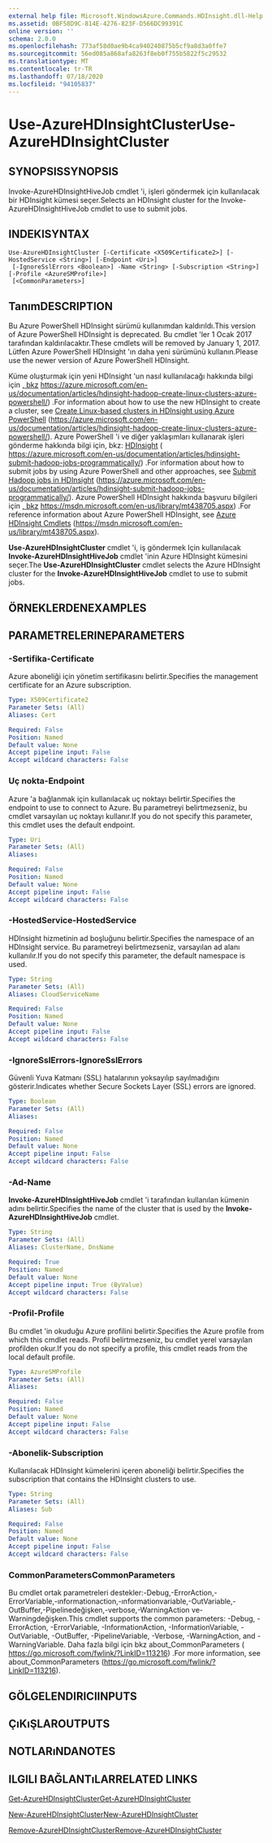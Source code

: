 ```yaml
---
external help file: Microsoft.WindowsAzure.Commands.HDInsight.dll-Help.xml
ms.assetid: 0BF58D9C-814E-4276-823F-D566DC99391C
online version: ''
schema: 2.0.0
ms.openlocfilehash: 773af58d0ae9b4ca940240875b5cf9a8d3a0ffe7
ms.sourcegitcommit: 56ed085a868afa8263f8eb0f755b5822f5c29532
ms.translationtype: MT
ms.contentlocale: tr-TR
ms.lasthandoff: 07/18/2020
ms.locfileid: "94105837"
---
```

# <span data-ttu-id="8d126-101">Use-AzureHDInsightCluster</span><span class="sxs-lookup"><span data-stu-id="8d126-101">Use-AzureHDInsightCluster</span></span>

## <span data-ttu-id="8d126-102">SYNOPSIS</span><span class="sxs-lookup"><span data-stu-id="8d126-102">SYNOPSIS</span></span>
<span data-ttu-id="8d126-103">Invoke-AzureHDInsightHiveJob cmdlet 'i, işleri göndermek için kullanılacak bir HDInsight kümesi seçer.</span><span class="sxs-lookup"><span data-stu-id="8d126-103">Selects an HDInsight cluster for the Invoke-AzureHDInsightHiveJob cmdlet to use to submit jobs.</span></span>

## <span data-ttu-id="8d126-104">INDEKI</span><span class="sxs-lookup"><span data-stu-id="8d126-104">SYNTAX</span></span>

```
Use-AzureHDInsightCluster [-Certificate <X509Certificate2>] [-HostedService <String>] [-Endpoint <Uri>]
 [-IgnoreSslErrors <Boolean>] -Name <String> [-Subscription <String>] [-Profile <AzureSMProfile>]
 [<CommonParameters>]
```

## <span data-ttu-id="8d126-105">Tanım</span><span class="sxs-lookup"><span data-stu-id="8d126-105">DESCRIPTION</span></span>
<span data-ttu-id="8d126-106">Bu Azure PowerShell HDInsight sürümü kullanımdan kaldırıldı.</span><span class="sxs-lookup"><span data-stu-id="8d126-106">This version of Azure PowerShell HDInsight is deprecated.</span></span>
<span data-ttu-id="8d126-107">Bu cmdlet 'ler 1 Ocak 2017 tarafından kaldırılacaktır.</span><span class="sxs-lookup"><span data-stu-id="8d126-107">These cmdlets will be removed by January 1, 2017.</span></span>
<span data-ttu-id="8d126-108">Lütfen Azure PowerShell HDInsight 'ın daha yeni sürümünü kullanın.</span><span class="sxs-lookup"><span data-stu-id="8d126-108">Please use the newer version of Azure PowerShell HDInsight.</span></span>

<span data-ttu-id="8d126-109">Küme oluşturmak için yeni HDInsight 'un nasıl kullanılacağı hakkında bilgi için [, bkz](https://azure.microsoft.com/en-us/documentation/articles/hdinsight-hadoop-create-linux-clusters-azure-powershell/) https://azure.microsoft.com/en-us/documentation/articles/hdinsight-hadoop-create-linux-clusters-azure-powershell/) .</span><span class="sxs-lookup"><span data-stu-id="8d126-109">For information about how to use the new HDInsight to create a cluster, see [Create Linux-based clusters in HDInsight using Azure PowerShell](https://azure.microsoft.com/en-us/documentation/articles/hdinsight-hadoop-create-linux-clusters-azure-powershell/) (https://azure.microsoft.com/en-us/documentation/articles/hdinsight-hadoop-create-linux-clusters-azure-powershell/).</span></span>
<span data-ttu-id="8d126-110">Azure PowerShell 'i ve diğer yaklaşımları kullanarak işleri gönderme hakkında bilgi için, bkz: [HDInsight](https://azure.microsoft.com/en-us/documentation/articles/hdinsight-submit-hadoop-jobs-programmatically/) ( https://azure.microsoft.com/en-us/documentation/articles/hdinsight-submit-hadoop-jobs-programmatically/) .</span><span class="sxs-lookup"><span data-stu-id="8d126-110">For information about how to submit jobs by using Azure PowerShell and other approaches, see [Submit Hadoop jobs in HDInsight](https://azure.microsoft.com/en-us/documentation/articles/hdinsight-submit-hadoop-jobs-programmatically/) (https://azure.microsoft.com/en-us/documentation/articles/hdinsight-submit-hadoop-jobs-programmatically/).</span></span>
<span data-ttu-id="8d126-111">Azure PowerShell HDInsight hakkında başvuru bilgileri için [, bkz](https://msdn.microsoft.com/en-us/library/mt438705.aspx) https://msdn.microsoft.com/en-us/library/mt438705.aspx) .</span><span class="sxs-lookup"><span data-stu-id="8d126-111">For reference information about Azure PowerShell HDInsight, see [Azure HDInsight Cmdlets](https://msdn.microsoft.com/en-us/library/mt438705.aspx) (https://msdn.microsoft.com/en-us/library/mt438705.aspx).</span></span>

<span data-ttu-id="8d126-112">**Use-AzureHDInsightCluster** cmdlet 'i, iş göndermek Için kullanılacak **Invoke-AzureHDInsightHiveJob** cmdlet 'inin Azure HDInsight kümesini seçer.</span><span class="sxs-lookup"><span data-stu-id="8d126-112">The **Use-AzureHDInsightCluster** cmdlet selects the Azure HDInsight cluster for the **Invoke-AzureHDInsightHiveJob** cmdlet to use to submit jobs.</span></span>

## <span data-ttu-id="8d126-113">ÖRNEKLERDEN</span><span class="sxs-lookup"><span data-stu-id="8d126-113">EXAMPLES</span></span>

## <span data-ttu-id="8d126-114">PARAMETRELERINE</span><span class="sxs-lookup"><span data-stu-id="8d126-114">PARAMETERS</span></span>

### <span data-ttu-id="8d126-115">-Sertifika</span><span class="sxs-lookup"><span data-stu-id="8d126-115">-Certificate</span></span>
<span data-ttu-id="8d126-116">Azure aboneliği için yönetim sertifikasını belirtir.</span><span class="sxs-lookup"><span data-stu-id="8d126-116">Specifies the management certificate for an Azure subscription.</span></span>

```yaml
Type: X509Certificate2
Parameter Sets: (All)
Aliases: Cert

Required: False
Position: Named
Default value: None
Accept pipeline input: False
Accept wildcard characters: False
```

### <span data-ttu-id="8d126-117">Uç nokta</span><span class="sxs-lookup"><span data-stu-id="8d126-117">-Endpoint</span></span>
<span data-ttu-id="8d126-118">Azure 'a bağlanmak için kullanılacak uç noktayı belirtir.</span><span class="sxs-lookup"><span data-stu-id="8d126-118">Specifies the endpoint to use to connect to Azure.</span></span>
<span data-ttu-id="8d126-119">Bu parametreyi belirtmezseniz, bu cmdlet varsayılan uç noktayı kullanır.</span><span class="sxs-lookup"><span data-stu-id="8d126-119">If you do not specify this parameter, this cmdlet uses the default endpoint.</span></span>

```yaml
Type: Uri
Parameter Sets: (All)
Aliases: 

Required: False
Position: Named
Default value: None
Accept pipeline input: False
Accept wildcard characters: False
```

### <span data-ttu-id="8d126-120">-HostedService</span><span class="sxs-lookup"><span data-stu-id="8d126-120">-HostedService</span></span>
<span data-ttu-id="8d126-121">HDInsight hizmetinin ad boşluğunu belirtir.</span><span class="sxs-lookup"><span data-stu-id="8d126-121">Specifies the namespace of an HDInsight service.</span></span>
<span data-ttu-id="8d126-122">Bu parametreyi belirtmezseniz, varsayılan ad alanı kullanılır.</span><span class="sxs-lookup"><span data-stu-id="8d126-122">If you do not specify this parameter, the default namespace is used.</span></span>

```yaml
Type: String
Parameter Sets: (All)
Aliases: CloudServiceName

Required: False
Position: Named
Default value: None
Accept pipeline input: False
Accept wildcard characters: False
```

### <span data-ttu-id="8d126-123">-IgnoreSslErrors</span><span class="sxs-lookup"><span data-stu-id="8d126-123">-IgnoreSslErrors</span></span>
<span data-ttu-id="8d126-124">Güvenli Yuva Katmanı (SSL) hatalarının yoksayılıp sayılmadığını gösterir.</span><span class="sxs-lookup"><span data-stu-id="8d126-124">Indicates whether Secure Sockets Layer (SSL) errors are ignored.</span></span>

```yaml
Type: Boolean
Parameter Sets: (All)
Aliases: 

Required: False
Position: Named
Default value: None
Accept pipeline input: False
Accept wildcard characters: False
```

### <span data-ttu-id="8d126-125">-Ad</span><span class="sxs-lookup"><span data-stu-id="8d126-125">-Name</span></span>
<span data-ttu-id="8d126-126">**Invoke-AzureHDInsightHiveJob** cmdlet 'i tarafından kullanılan kümenin adını belirtir.</span><span class="sxs-lookup"><span data-stu-id="8d126-126">Specifies the name of the cluster that is used by the **Invoke-AzureHDInsightHiveJob** cmdlet.</span></span>

```yaml
Type: String
Parameter Sets: (All)
Aliases: ClusterName, DnsName

Required: True
Position: Named
Default value: None
Accept pipeline input: True (ByValue)
Accept wildcard characters: False
```

### <span data-ttu-id="8d126-127">-Profil</span><span class="sxs-lookup"><span data-stu-id="8d126-127">-Profile</span></span>
<span data-ttu-id="8d126-128">Bu cmdlet 'in okuduğu Azure profilini belirtir.</span><span class="sxs-lookup"><span data-stu-id="8d126-128">Specifies the Azure profile from which this cmdlet reads.</span></span>
<span data-ttu-id="8d126-129">Profil belirtmezseniz, bu cmdlet yerel varsayılan profilden okur.</span><span class="sxs-lookup"><span data-stu-id="8d126-129">If you do not specify a profile, this cmdlet reads from the local default profile.</span></span>

```yaml
Type: AzureSMProfile
Parameter Sets: (All)
Aliases: 

Required: False
Position: Named
Default value: None
Accept pipeline input: False
Accept wildcard characters: False
```

### <span data-ttu-id="8d126-130">-Abonelik</span><span class="sxs-lookup"><span data-stu-id="8d126-130">-Subscription</span></span>
<span data-ttu-id="8d126-131">Kullanılacak HDInsight kümelerini içeren aboneliği belirtir.</span><span class="sxs-lookup"><span data-stu-id="8d126-131">Specifies the subscription that contains the HDInsight clusters to use.</span></span>

```yaml
Type: String
Parameter Sets: (All)
Aliases: Sub

Required: False
Position: Named
Default value: None
Accept pipeline input: False
Accept wildcard characters: False
```

### <span data-ttu-id="8d126-132">CommonParameters</span><span class="sxs-lookup"><span data-stu-id="8d126-132">CommonParameters</span></span>
<span data-ttu-id="8d126-133">Bu cmdlet ortak parametreleri destekler:-Debug,-ErrorAction,-ErrorVariable,-ınformationaction,-ınformationvariable,-OutVariable,-OutBuffer,-Pipelinedeğişken,-verbose,-WarningAction ve-Warningdeğişken.</span><span class="sxs-lookup"><span data-stu-id="8d126-133">This cmdlet supports the common parameters: -Debug, -ErrorAction, -ErrorVariable, -InformationAction, -InformationVariable, -OutVariable, -OutBuffer, -PipelineVariable, -Verbose, -WarningAction, and -WarningVariable.</span></span> <span data-ttu-id="8d126-134">Daha fazla bilgi için bkz about_CommonParameters ( https://go.microsoft.com/fwlink/?LinkID=113216) .</span><span class="sxs-lookup"><span data-stu-id="8d126-134">For more information, see about_CommonParameters (https://go.microsoft.com/fwlink/?LinkID=113216).</span></span>

## <span data-ttu-id="8d126-135">GÖLGELENDIRICI</span><span class="sxs-lookup"><span data-stu-id="8d126-135">INPUTS</span></span>

## <span data-ttu-id="8d126-136">ÇıKıŞLAR</span><span class="sxs-lookup"><span data-stu-id="8d126-136">OUTPUTS</span></span>

## <span data-ttu-id="8d126-137">NOTLARıNDA</span><span class="sxs-lookup"><span data-stu-id="8d126-137">NOTES</span></span>

## <span data-ttu-id="8d126-138">ILGILI BAĞLANTıLAR</span><span class="sxs-lookup"><span data-stu-id="8d126-138">RELATED LINKS</span></span>

[<span data-ttu-id="8d126-139">Get-AzureHDInsightCluster</span><span class="sxs-lookup"><span data-stu-id="8d126-139">Get-AzureHDInsightCluster</span></span>](./Get-AzureHDInsightCluster.md)

[<span data-ttu-id="8d126-140">New-AzureHDInsightCluster</span><span class="sxs-lookup"><span data-stu-id="8d126-140">New-AzureHDInsightCluster</span></span>](./New-AzureHDInsightCluster.md)

[<span data-ttu-id="8d126-141">Remove-AzureHDInsightCluster</span><span class="sxs-lookup"><span data-stu-id="8d126-141">Remove-AzureHDInsightCluster</span></span>](./Remove-AzureHDInsightCluster.md)


